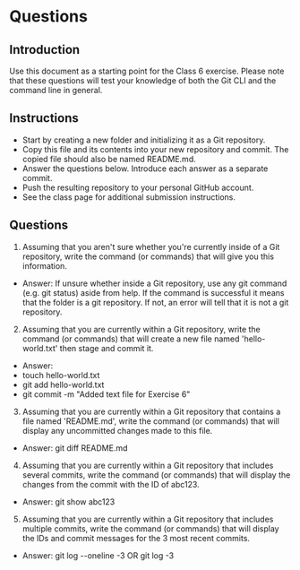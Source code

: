# Questions
## Introduction
Use this document as a starting point for the Class 6 exercise. Please note that these questions will test your knowledge of both the Git CLI and the command line in general.

## Instructions
- Start by creating a new folder and initializing it as a Git repository.
- Copy this file and its contents into your new repository and commit. The copied file should also be named README.md.
- Answer the questions below. Introduce each answer as a separate commit.
- Push the resulting repository to your personal GitHub account.
- See the class page for additional submission instructions.

## Questions
1. Assuming that you aren't sure whether you're currently inside of a Git repository, write the command (or commands) that will give you this information.
- Answer: If unsure whether inside a Git repository, use any git command (e.g. git status) aside from help. If the command is successful it means that the folder is a git repository. If not, an error will tell that it is not a git repository.
2. Assuming that you are currently within a Git repository, write the command (or commands) that will create a new file named 'hello-world.txt' then stage and commit it.
- Answer:
- touch hello-world.txt <!-- Creates file -->
- git add hello-world.txt <!-- Stages changes -->
- git commit -m "Added text file for Exercise 6" <!-- Commits changes -->
3. Assuming that you are currently within a Git repository that contains a file named 'README.md', write the command (or commands) that will display any uncommitted changes made to this file.
- Answer: git diff README.md
4. Assuming that you are currently within a Git repository that includes several commits, write the command (or commands) that will display the changes from the commit with the ID of abc123.
- Answer: git show abc123
5. Assuming that you are currently within a Git repository that includes multiple commits, write the command (or commands) that will display the IDs and commit messages for the 3 most recent commits.
- Answer: git log --oneline -3 OR git log -3
